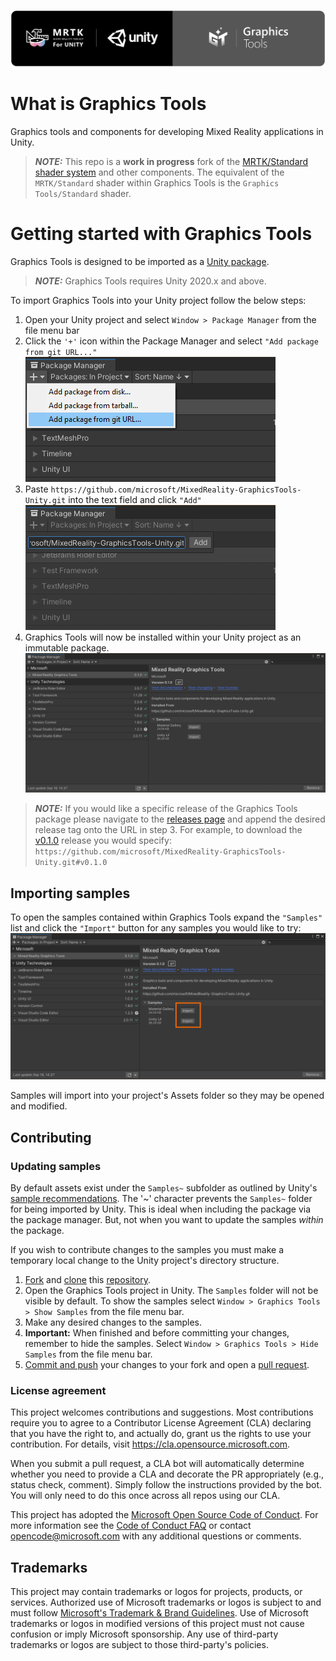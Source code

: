 ![Mixed Reality Toolkit](Documentation~/Images/GraphicsToolsBannerRounded.png)

# What is Graphics Tools

Graphics tools and components for developing Mixed Reality applications in Unity. 

> **_NOTE:_** This repo is a **work in progress** fork of the [MRTK/Standard shader system](https://docs.microsoft.com/en-us/windows/mixed-reality/mrtk-unity/features/rendering/mrtk-standard-shader?view=mrtkunity-2021-05) and other components. The equivalent of the `MRTK/Standard` shader within Graphics Tools is the `Graphics Tools/Standard` shader.

# Getting started with Graphics Tools

Graphics Tools is designed to be imported as a [Unity package](https://docs.unity3d.com/Manual/Packages.html). 

> **_NOTE:_** Graphics Tools requires Unity 2020.x and above.

To import Graphics Tools into your Unity project follow the below steps:

1. Open your Unity project and select `Window > Package Manager` from the file menu bar
2. Click the `'+'` icon within the Package Manager and select `"Add package from git URL..."`
![Package Manager Add](Documentation~/Images/ReadMe/PackageManagerAdd.png)
3. Paste `https://github.com/microsoft/MixedReality-GraphicsTools-Unity.git` into the text field and click `"Add"`
![Package Manager Paste](Documentation~/Images/ReadMe/PackageManagerPaste.png)
4. Graphics Tools will now be installed within your Unity project as an immutable package.
![Package Manager Installed](Documentation~/Images/ReadMe/PackageManagerInstalled.png)

> **_NOTE:_** If you would like a specific release of the Graphics Tools package please navigate to the [releases page](https://github.com/microsoft/MixedReality-GraphicsTools-Unity/releases) and append the desired release tag onto the URL in step 3. For example, to download the [v0.1.0](https://github.com/microsoft/MixedReality-GraphicsTools-Unity/releases/tag/v0.1.0) release you would specify: `https://github.com/microsoft/MixedReality-GraphicsTools-Unity.git#v0.1.0`

## Importing samples

To open the samples contained within Graphics Tools expand the `"Samples"` list and click the `"Import"` button for any samples you would like to try:
![Package Manager Samples](Documentation~/Images/ReadMe/PackageManagerSamples.png)

Samples will import into your project's Assets folder so they may be opened and modified.

## Contributing

### Updating samples

By default assets exist under the `Samples~` subfolder as outlined by Unity's [sample recommendations](https://docs.unity3d.com/Manual/cus-samples.html). The '~' character prevents the `Samples~` folder for being imported by Unity. This is ideal when including the package via the package manager. But, not when you want to update the samples *within* the package. 

If you wish to contribute changes to the samples you must make a temporary local change to the Unity project's directory structure.

1. [Fork](https://docs.github.com/en/get-started/quickstart/fork-a-repo) and [clone](https://docs.github.com/en/repositories/creating-and-managing-repositories/cloning-a-repository) this [repository](https://github.com/microsoft/MixedReality-GraphicsTools-Unity.git).
2. Open the Graphics Tools project in Unity. The `Samples` folder will not be visible by default. To show the samples select `Window > Graphics Tools > Show Samples` from the file menu bar.
3. Make any desired changes to the samples.
4. **Important:** When finished and before committing your changes, remember to hide the samples. Select `Window > Graphics Tools > Hide Samples` from the file menu bar.
5. [Commit and push](https://docs.github.com/en/get-started/using-git/pushing-commits-to-a-remote-repository) your changes to your fork and open a [pull request](https://github.com/microsoft/MixedReality-GraphicsTools-Unity/pulls).

### License agreement 

This project welcomes contributions and suggestions.  Most contributions require you to agree to a
Contributor License Agreement (CLA) declaring that you have the right to, and actually do, grant us
the rights to use your contribution. For details, visit https://cla.opensource.microsoft.com.

When you submit a pull request, a CLA bot will automatically determine whether you need to provide
a CLA and decorate the PR appropriately (e.g., status check, comment). Simply follow the instructions
provided by the bot. You will only need to do this once across all repos using our CLA.

This project has adopted the [Microsoft Open Source Code of Conduct](https://opensource.microsoft.com/codeofconduct/).
For more information see the [Code of Conduct FAQ](https://opensource.microsoft.com/codeofconduct/faq/) or
contact [opencode@microsoft.com](mailto:opencode@microsoft.com) with any additional questions or comments.

## Trademarks

This project may contain trademarks or logos for projects, products, or services. Authorized use of Microsoft 
trademarks or logos is subject to and must follow 
[Microsoft's Trademark & Brand Guidelines](https://www.microsoft.com/en-us/legal/intellectualproperty/trademarks/usage/general).
Use of Microsoft trademarks or logos in modified versions of this project must not cause confusion or imply Microsoft sponsorship.
Any use of third-party trademarks or logos are subject to those third-party's policies.

